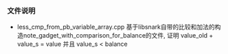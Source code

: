 ### 文件说明

- less_cmp_from_pb_variable_array.cpp 
基于libsnark自带的比较和加法的构造note_gadget_with_comparison_for_balance的文件, 
证明 value_old + value_s = value 并且 value_s < balance
